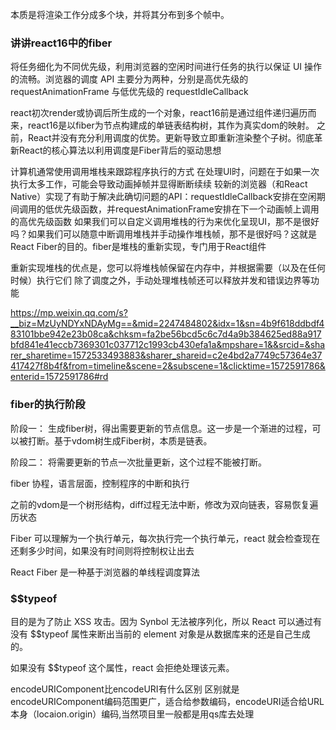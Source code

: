 本质是将渲染工作分成多个块，并将其分布到多个帧中。

### 讲讲react16中的fiber  

将任务细化为不同优先级，利用浏览器的空闲时间进行任务的执行以保证 UI 操作的流畅。浏览器的调度 API 主要分为两种，分别是高优先级的 requestAnimationFrame 与低优先级的 requestIdleCallback

react初次render或协调后所生成的一个对象，react16前是通过组件递归遍历而来，react16是以fiber为节点构建成的单链表结构树，其作为真实dom的映射。
之前，React并没有充分利用调度的优势。更新导致立即重新渲染整个子树。彻底革新React的核心算法以利用调度是Fiber背后的驱动思想

计算机通常使用调用堆栈来跟踪程序执行的方式
在处理UI时，问题在于如果一次执行太多工作，可能会导致动画掉帧并显得断断续续
较新的浏览器（和React Native）实现了有助于解决此确切问题的API：requestIdleCallback安排在空闲期间调用的低优先级函数，并requestAnimationFrame安排在下一个动画帧上调用的高优先级函数
如果我们可以自定义调用堆栈的行为来优化呈现UI，那不是很好吗？如果我们可以随意中断调用堆栈并手动操作堆栈帧，那不是很好吗？这就是React Fiber的目的。fiber是堆栈的重新实现，专门用于React组件

重新实现堆栈的优点是，您可以将堆栈帧保留在内存中，并根据需要（以及在任何时候）执行它们
除了调度之外，手动处理堆栈帧还可以释放并发和错误边界等功能



https://mp.weixin.qq.com/s?__biz=MzUyNDYxNDAyMg==&mid=2247484802&idx=1&sn=4b9f618ddbdf483101bbe942e23b08ca&chksm=fa2be56bcd5c6c7d4a9b384625ed88a917bfd841e41eccb7369301c037712c1993cb430efa1a&mpshare=1&&srcid=&sharer_sharetime=1572533493883&sharer_shareid=c2e4bd2a7749c57364e37417427f8b4f&from=timeline&scene=2&subscene=1&clicktime=1572591786&enterid=1572591786#rd 



### fiber的执行阶段 

阶段一： 生成fiber树，得出需要更新的节点信息。这一步是一个渐进的过程，可以被打断。基于vdom树生成Fiber树，本质是链表。

阶段二： 将需要更新的节点一次批量更新，这个过程不能被打断。 


fiber 协程，语言层面，控制程序的中断和执行

之前的vdom是一个树形结构，diff过程无法中断，修改为双向链表，容易恢复遍历状态


Fiber 可以理解为一个执行单元，每次执行完一个执行单元，react 就会检查现在还剩多少时间，如果没有时间则将控制权让出去

React Fiber 是一种基于浏览器的单线程调度算法


### $$typeof 

目的是为了防止 XSS 攻击。因为 Synbol 无法被序列化，所以 React 可以通过有没有 $$typeof 属性来断出当前的 element 对象是从数据库来的还是自己生成的。

如果没有 $$typeof 这个属性，react 会拒绝处理该元素。


encodeURIComponent比encodeURI有什么区别
区别就是encodeURIComponent编码范围更广，适合给参数编码，encodeURI适合给URL本身（locaion.origin）编码,当然项目里一般都是用qs库去处理
